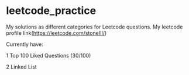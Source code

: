 # leetcode_practice
My solutions as different categories for Leetcode questions. My leetcode profile link(https://leetcode.com/stoneIII/)

Currently have:

1 Top 100 Liked Questions (30/100)

2 Linked List